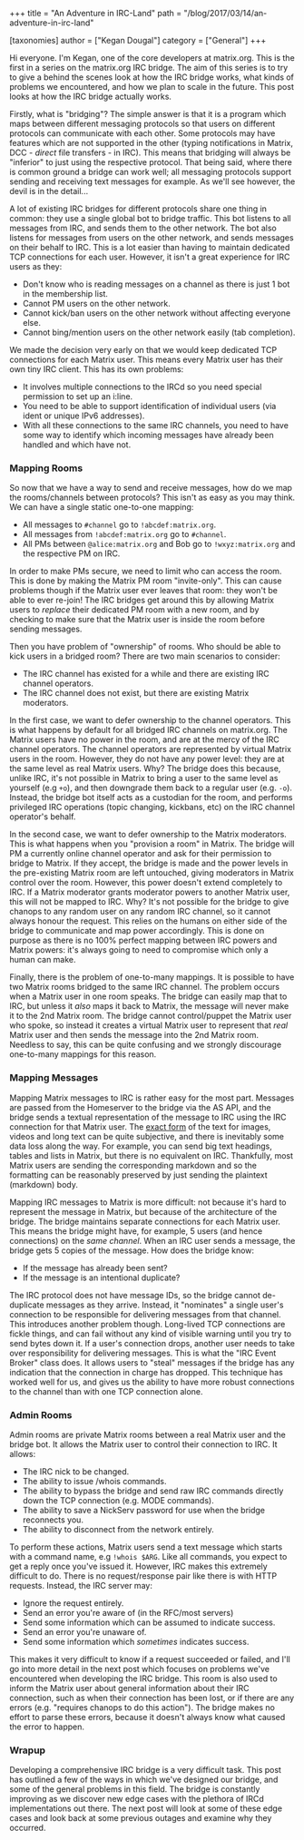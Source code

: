 +++
title = "An Adventure in IRC-Land"
path = "/blog/2017/03/14/an-adventure-in-irc-land"

[taxonomies]
author = ["Kegan Dougal"]
category = ["General"]
+++

Hi everyone. I'm Kegan, one of the core developers at matrix.org. This is the first in a series on the matrix.org IRC bridge. The aim of this series is to try to give a behind the scenes look at how the IRC bridge works, what kinds of problems we encountered, and how we plan to scale in the future. This post looks at how the IRC bridge actually works.

Firstly, what is "bridging"? The simple answer is that it is a program which maps between different messaging protocols so that users on different protocols can communicate with each other. Some protocols may have features which are not supported in the other (typing notifications in Matrix, DCC - <em>direct</em> file transfers - in IRC). This means that bridging will always be "inferior" to just using the respective protocol. That being said, where there is common ground a bridge can work well; all messaging protocols support sending and receiving text messages for example. As we'll see however, the devil is in the detail...

A lot of existing IRC bridges for different protocols share one thing in common: they use a single global bot to bridge traffic. This bot listens to all messages from IRC, and sends them to the other network. The bot also listens for messages from users on the other network, and sends messages on their behalf to IRC. This is a lot easier than having to maintain dedicated TCP connections for each user. However, it isn't a great experience for IRC users as they:
<ul>
  <li>Don't know who is reading messages on a channel as there is just 1 bot in the membership list.</li>
  <li>Cannot PM users on the other network.</li>
  <li>Cannot kick/ban users on the other network without affecting everyone else.</li>
  <li>Cannot bing/mention users on the other network easily (tab completion).</li>
</ul>
We made the decision very early on that we would keep dedicated TCP connections for each Matrix user. This means every Matrix user has their own tiny IRC client. This has its own problems:
<ul>
  <li>It involves multiple connections to the IRCd so you need special permission to set up an i:line.</li>
  <li>You need to be able to support identification of individual users (via ident or unique IPv6 addresses).</li>
  <li>With all these connections to the same IRC channels, you need to have some way to identify which incoming messages have already been handled and which have not.</li>
</ul>

### Mapping Rooms

So now that we have a way to send and receive messages, how do we map the rooms/channels between protocols? This isn't as easy as you may think. We can have a single static one-to-one mapping:
<ul>
  <li>All messages to <code>#channel</code> go to <code>!abcdef:matrix.org</code>.</li>
  <li>All messages from <code>!abcdef:matrix.org</code> go to <code>#channel</code>.</li>
  <li>All PMs between <code>@alice:matrix.org</code> and Bob go to <code>!wxyz:matrix.org</code> and the respective PM on IRC.</li>
</ul>
In order to make PMs secure, we need to limit who can access the room. This is done by making the Matrix PM room "invite-only". This can cause problems though if the Matrix user ever leaves that room: they won't be able to ever re-join! The IRC bridges get around this by allowing Matrix users to <em>replace</em> their dedicated PM room with a new room, and by checking to make sure that the Matrix user is inside the room before sending messages.

Then you have problem of "ownership" of rooms. Who should be able to kick users in a bridged room? There are two main scenarios to consider:
<ul>
  <li>The IRC channel has existed for a while and there are existing IRC channel operators.</li>
  <li>The IRC channel does not exist, but there are existing Matrix moderators.</li>
</ul>
In the first case, we want to defer ownership to the channel operators. This is what happens by default for all bridged IRC channels on matrix.org. The Matrix users have no power in the room, and are at the mercy of the IRC channel operators. The channel operators are represented by virtual Matrix users in the room. However, they do not have any power level: they are at the same level as real Matrix users. Why? The bridge does this because, unlike IRC, it's not possible in Matrix to bring a user to the same level as yourself (e.g <code>+o</code>), and then downgrade them back to a regular user (e.g. <code>-o</code>). Instead, the bridge bot itself acts as a custodian for the room, and performs privileged IRC operations (topic changing, kickbans, etc) on the IRC channel operator's behalf.

In the second case, we want to defer ownership to the Matrix moderators. This is what happens when you "provision a room" in Matrix. The bridge will PM a currently online channel operator and ask for their permission to bridge to Matrix. If they accept, the bridge is made and the power levels in the pre-existing Matrix room are left untouched, giving moderators in Matrix control over the room. However, this power doesn't extend completely to IRC. If a Matrix moderator grants moderator powers to another Matrix user, this will not be mapped to IRC. Why? It's not possible for the bridge to give chanops to any random user on any random IRC channel, so it cannot always honour the request. This relies on the humans on either side of the bridge to communicate and map power accordingly. This is done on purpose as there is no 100% perfect mapping between IRC powers and Matrix powers: it's always going to need to compromise which only a human can make.

Finally, there is the problem of one-to-many mappings. It is possible to have two Matrix rooms bridged to the same IRC channel. The problem occurs when a Matrix user in one room speaks. The bridge can easily map that to IRC, but unless it <em>also</em> maps it back to Matrix, the message will never make it to the 2nd Matrix room. The bridge cannot control/puppet the Matrix user who spoke, so instead it creates a virtual Matrix user to represent that <em>real</em> Matrix user and then sends the message into the 2nd Matrix room. Needless to say, this can be quite confusing and we strongly discourage one-to-many mappings for this reason.

### Mapping Messages

Mapping Matrix messages to IRC is rather easy for the most part. Messages are passed from the Homeserver to the bridge via the AS API, and the bridge sends a textual representation of the message to IRC using the IRC connection for that Matrix user. The <a href="https://github.com/matrix-org/matrix-appservice-irc/issues/258">exact form</a> of the text for images, videos and long text can be quite subjective, and there is inevitably some data loss along the way. For example, you can send big text headings, tables and lists in Matrix, but there is no equivalent on IRC. Thankfully, most Matrix users are sending the corresponding markdown and so the formatting can be reasonably preserved by just sending the plaintext (markdown) body.

Mapping IRC messages to Matrix is more difficult: not because it's hard to represent the message in Matrix, but because of the architecture of the bridge. The bridge maintains separate connections for each Matrix user. This means the bridge might have, for example, 5 users (and hence connections) on the <em>same channel</em>. When an IRC user sends a message, the bridge gets 5 copies of the message. How does the bridge know:
<ul>
  <li>If the message has already been sent?</li>
  <li>If the message is an intentional duplicate?</li>
</ul>
The IRC protocol does not have message IDs, so the bridge cannot de-duplicate messages as they arrive. Instead, it "nominates" a single user's connection to be responsible for delivering messages from that channel. This introduces another problem though. Long-lived TCP connections are fickle things, and can fail without any kind of visible warning until you try to send bytes down it. If a user's connection drops, another user needs to take over responsibility for delivering messages. This is what the "IRC Event Broker" class does. It allows users to "steal" messages if the bridge has any indication that the connection in charge has dropped. This technique has worked well for us, and gives us the ability to have more robust connections to the channel than with one TCP connection alone.

### Admin Rooms

Admin rooms are private Matrix rooms between a real Matrix user and the bridge bot. It allows the Matrix user to control their connection to IRC. It allows:
<ul>
  <li>The IRC nick to be changed.</li>
  <li>The ability to issue /whois commands.</li>
  <li>The ability to bypass the bridge and send raw IRC commands directly down the TCP connection (e.g. MODE commands).</li>
  <li>The ability to save a NickServ password for use when the bridge reconnects you.</li>
  <li>The ability to disconnect from the network entirely.</li>
</ul>
To perform these actions, Matrix users send a text message which starts with a command name, e.g <code>!whois $ARG</code>. Like all commands, you expect to get a reply once you've issued it. However, IRC makes this extremely difficult to do. There is no request/response pair like there is with HTTP requests. Instead, the IRC server may:
<ul>
  <li>Ignore the request entirely.</li>
  <li>Send an error you're aware of (in the RFC/most servers)</li>
  <li>Send some information which can be assumed to indicate success.</li>
  <li>Send an error you're unaware of.</li>
  <li>Send some information which <em>sometimes</em> indicates success.</li>
</ul>
This makes it very difficult to know if a request succeeded or failed, and I'll go into more detail in the next post which focuses on problems we've encountered when developing the IRC bridge. This room is also used to inform the Matrix user about general information about their IRC connection, such as when their connection has been lost, or if there are any errors (e.g. "requires chanops to do this action"). The bridge makes no effort to parse these errors, because it doesn't always know what caused the error to happen.

### Wrapup

Developing a comprehensive IRC bridge is a very difficult task. This post has outlined a few of the ways in which we've designed our bridge, and some of the general problems in this field. The bridge is constantly improving as we discover new edge cases with the plethora of IRCd implementations out there. The next post will look at some of these edge cases and look back at some previous outages and examine why they occurred.
